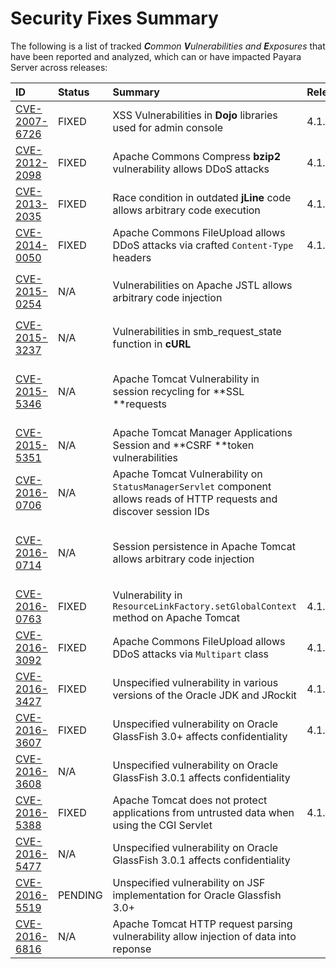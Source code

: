 # Security Fixes Summary

The following is a list of tracked _**C**ommon **V**ulnerabilities and **E**xposures_ that have been reported and analyzed, which can or have impacted Payara Server across releases:

| ID | Status | Summary | Release | Pull Requests | Observations |
| :--- | :--- | :--- | :--- | :--- | :--- |
| [CVE-2007-6726](http://cve.mitre.org/cgi-bin/cvename.cgi?name=CVE-2007-6726) | FIXED | XSS Vulnerabilities in **Dojo** libraries used for admin console | 4.1.1.163 | [\#35](https://github.com/payara/Payara_PatchedProjects/pull/35), [\#978](https://github.com/payara/Payara_PatchedProjects/pull/978), [\#979](https://github.com/payara/Payara_PatchedProjects/pull/979) |  |
| [CVE-2012-2098](http://cve.mitre.org/cgi-bin/cvename.cgi?name=CVE-2012-2098) | FIXED | Apache Commons Compress **bzip2** vulnerability allows DDoS attacks | 4.1.1.163 | [\#799] (https://github.com/payara/Payara_PatchedProjects/pull/799), [\#931](https://github.com/payara/Payara_PatchedProjects/pull/931), [\#1005](https://github.com/payara/Payara_PatchedProjects/pull/1005), [\#1006](https://github.com/payara/Payara_PatchedProjects/pull/1006) |  |
| [CVE-2013-2035](http://cve.mitre.org/cgi-bin/cvename.cgi?name=CVE-2013-2035) | FIXED | Race condition in outdated **jLine** code allows arbitrary code execution | 4.1.1.171 | [\#931](https://github.com/payara/Payara_PatchedProjects/pull/931), [\#1005](https://github.com/payara/Payara_PatchedProjects/pull/1005), [\#1006](https://github.com/payara/Payara_PatchedProjects/pull/1006), [\#839](https://github.com/payara/Payara_PatchedProjects/pull/839), [\#841](https://github.com/payara/Payara_PatchedProjects/pull/841), [\#840](https://github.com/payara/Payara_PatchedProjects/pull/840) |  |
| [CVE-2014-0050](http://cve.mitre.org/cgi-bin/cvename.cgi?name=CVE-2014-0050) | FIXED | Apache Commons FileUpload allows DDoS attacks via crafted `Content-Type` headers | 4.1.1.154.1 | [\#560](https://github.com/payara/Payara_PatchedProjects/pull/560) |  |
| [CVE-2015-0254](http://cve.mitre.org/cgi-bin/cvename.cgi?name=CVE-2015-0254) | N/A | Vulnerabilities on Apache JSTL allows arbitrary code injection |  |  | Payara Server uses the `FEATURE_SECURE_PROCESSING` feature of JAXP so is not affected |
| [CVE-2015-3237](http://cve.mitre.org/cgi-bin/cvename.cgi?name=CVE-2015-3237) | N/A | Vulnerabilities in smb\_request\_state function in **cURL** |  |  | Payara Server doesn't ship with either **cURL** or **licurl** so it's not affected |
| [CVE-2015-5346](http://cve.mitre.org/cgi-bin/cvename.cgi?name=CVE-2015-5346) | N/A | Apache Tomcat Vulnerability in session recycling for **SSL **requests |  |  | Payara Server implementation of the Request class doesn't contain the problematic variable being recycled |
| [CVE-2015-5351](http://cve.mitre.org/cgi-bin/cvename.cgi?name=CVE-2015-5351) | N/A | Apache Tomcat Manager Applications Session and **CSRF **token vulnerabilities |  |  | Unrelated to Payara Server since this affects specific Tomcat applications |
| [CVE-2016-0706](http://cve.mitre.org/cgi-bin/cvename.cgi?name=CVE-2016-0706) | N/A | Apache Tomcat Vulnerability on `StatusManagerServlet` component allows reads of HTTP requests and discover session IDs |  |  | Payara Server doesn't use the `StatusManagerServlet` component so it's not affected |
| [CVE-2016-0714](http://cve.mitre.org/cgi-bin/cvename.cgi?name=CVE-2016-0714) | N/A | Session persistence in Apache Tomcat allows arbitrary code injection |  |  | Payara Server doesn't use the affected objects in the same way that Tomcat does so the flaw is not present |
| [CVE-2016-0763](http://cve.mitre.org/cgi-bin/cvename.cgi?name=CVE-2016-0763) | FIXED | Vulnerability in `ResourceLinkFactory.setGlobalContext` method on Apache Tomcat | 4.1.1.164.1 | [\#1210](https://github.com/payara/Payara_PatchedProjects/pull/1210) |  |
| [CVE-2016-3092](http://cve.mitre.org/cgi-bin/cvename.cgi?name=CVE-2016-3092) | FIXED | Apache Commons FileUpload allows DDoS attacks via `Multipart` class | 4.1.1.163 | [\#953](https://github.com/payara/Payara_PatchedProjects/pull/953) |  |
| [CVE-2016-3427](http://cve.mitre.org/cgi-bin/cvename.cgi?name=CVE-2016-3427) | FIXED | Unspecified vulnerability in various versions of the Oracle JDK and JRockit | 4.1.1.164.1 | [\#1209](https://github.com/payara/Payara_PatchedProjects/pull/1209) |  |
| [CVE-2016-3607](http://cve.mitre.org/cgi-bin/cvename.cgi?name=CVE-2016-3607) | FIXED | Unspecified vulnerability on Oracle GlassFish 3.0+ affects confidentiality | 4.1.1.163 | [\#1029](https://github.com/payara/Payara_PatchedProjects/pull/1029), [\#1031](https://github.com/payara/Payara_PatchedProjects/pull/1031), [\#1011](https://github.com/payara/Payara_PatchedProjects/pull/1011) |  |
| [CVE-2016-3608](http://cve.mitre.org/cgi-bin/cvename.cgi?name=CVE-2016-3608) | N/A | Unspecified vulnerability on Oracle GlassFish 3.0.1 affects confidentiality |  |  | Affects an older version of GlassFish but not Payara Server |
| [CVE-2016-5388](http://cve.mitre.org/cgi-bin/cvename.cgi?name=CVE-2016-5388) | FIXED | Apache Tomcat does not protect applications from untrusted data when using the CGI Servlet | 4.1.1.163.1 | [\#1051](https://github.com/payara/Payara_PatchedProjects/pull/1051) |  |
| [CVE-2016-5477](http://cve.mitre.org/cgi-bin/cvename.cgi?name=CVE-2016-5477) | N/A | Unspecified vulnerability on Oracle GlassFish 3.0.1 affects confidentiality |  |  | Affects an older version of GlassFish but not Payara Server |
| [CVE-2016-5519](http://cve.mitre.org/cgi-bin/cvename.cgi?name=CVE-2016-5519) | PENDING | Unspecified vulnerability on JSF implementation for Oracle Glassfish 3.0+ |  |  | Pending for assesment |
| [CVE-2016-6816](http://cve.mitre.org/cgi-bin/cvename.cgi?name=CVE-2016-6816) | N/A | Apache Tomcat HTTP request parsing vulnerability allow injection of data into reponse |  |  | Payara Server doesn't have included the Coyote components affected |



